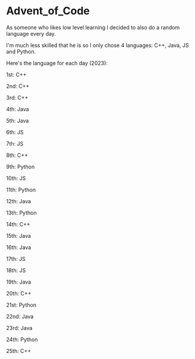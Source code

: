 # Advent_of_Code

As someone who likes low level learning I decided to also do a random language every day.

I'm much less skilled that he is so I only chose 4 languages: C++, Java, JS and Python.

Here's the language for each day (2023):

1st: C++

2nd: C++

3rd: C++

4th: Java

5th: Java

6th: JS

7th: JS

8th: C++

9th: Python

10th: JS

11th: Python

12th: Java

13th: Python

14th: C++

15th: Java

16th: Java

17th: JS

18th: JS

19th: Java

20th: C++

21st: Python

22nd: Java

23rd: Java

24th: Python

25th: C++

